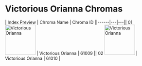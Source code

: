 # Victorious Orianna Chromas

| Index  Preview | Chroma Name | Chroma ID ||------|---|---|| 01  <img src='https://raw.communitydragon.org/latest/plugins/rcp-be-lol-game-data/global/default/v1/champion-chroma-images/61/61009.png' alt='Victorious Orianna' width='100'> | Victorious Orianna | 61009 || 02  <img src='https://raw.communitydragon.org/latest/plugins/rcp-be-lol-game-data/global/default/v1/champion-chroma-images/61/61010.png' alt='Victorious Orianna' width='100'> | Victorious Orianna | 61010 |